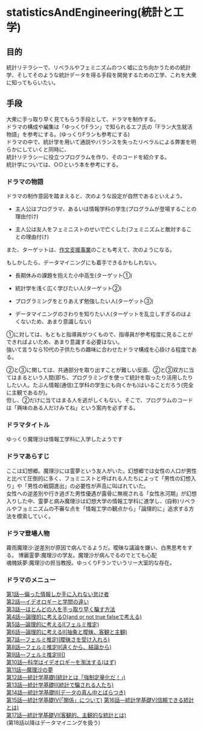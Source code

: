 # statisticsAndEngineering(統計と工学)

## 目的

統計リテラシーで、リベラルやフェミニズムのつく嘘に立ち向かうための統計学、そしてそのような統計データを得る手段を開発するための工学、これを大衆に知ってもらいたい。

## 手段

大衆に手っ取り早く見てもらう手段として、ドラマを制作する。  
ドラマの構成や編集は「ゆっくりFラン」で知られるエフ氏の「Fラン大生就活物語」を参考にする。(ゆっくりFランも参考にする)  
ドラマの中で、統計学を用いて通説やバランスを失ったリベラルによる弊害を明らかにしていくと同時に、  
統計リテラシーに役立つプログラムを作り、そのコードを紹介する。  
統計学については、○○という本を参考にする。

### ドラマの物語

ドラマの制作意図を踏まえると、次のような設定が自然であるといえよう。  

- 主人公はプログラマ、あるいは情報学科の学生(プログラムが登場することの理由付け)

- 主人公は友人をフェミニストのせいで亡くした(フェミニズムと敵対することの理由付け)

また、ターゲットは、[作文支援事業](http://rights-for.men/zinsaku.php)のことも考えて、次のようになる。  

もしかしたら、データマイニングにも着手できるかもしれない。

- 長期休みの課題を抱えた小中高生(ターゲット①)

- 統計学を浅く広く学びたい人(ターゲット②)

- プログラミングをとりあえず勉強したい人(ターゲット③)

- データマイニングのさわりを知りたい人(ターゲットを乱立しすぎるのはよくないため、あまり意識しない)

①に対しては、もともと指導員がつくもので、指導員が参考程度に見ることができればよいため、あまり意識する必要はない。  
強いて言うなら10代の子供たちの趣味に合わせたドラマ構成を心掛ける程度である。

②と③に関しては、共通部分を取り出すことが難しい反面、②と③双方に当てはまるという人間(即ち、プログラミングを使って統計を取ったり活用したりしたい人。たぶん情報(通信)工学科の学生にも向くかも)はいることだろう(完全に主観であるが)。  
但し、②だけに当てはまる人を逃がしくもない。そこで、プログラムのコードは「興味のある人だけみてね」という案内を必ずする。

### ドラマタイトル
ゆっくり魔理沙は情報工学科に入学したようです

### ドラマあらすじ
ここは幻想郷。魔理沙には霊夢という友人がいた。幻想郷では女性の人口が男性と比べて圧倒的に多く、フョミニストと呼ばれる人たちによって「男性の幻想入り」や「男性の戦闘進出」の必要性が声高に叫ばれていた。  
女性への逆差別や行き過ぎた男性優遇が露骨に無視される「女性氷河期」が幻想入りした中、霊夢と病み魔理沙は幻想大学の情報工学科に進学し、(自称)リベラルやフョミニズムの不審な点を「情報工学の観点から」「論理的に」追求する方法を模索していく。  

### ドラマ登場人物
霧雨魔理沙:逆差別が原因で病んでるようだ。曖昧な議論を嫌い、白黒思考をする。 
博麗霊夢:魔理沙の学友。魔理沙が病んでるのでとても心配  
魂魄妖夢:魔理沙の担当教授。ゆっくりFランでいうリー大室的な存在。
### ドラマのメニュー

[第1話―偏った情報しか手に入れない怠け者](./1)  
[第2話―イデオロギーと学問の違い](./2)  
[第3話―ほとんどの人を手っ取り早く騙す方法](./3)<!-- 「定量的」ってなんだろう -->  
[第4話―論理的に考えるO(and or not true falseで考える)](./4)<!-- ここから「定義」の重要さも説けるはず -->  
[第5話―論理的に考えるI(フェルミ推定)](./5)  
[第6話―論理的に考えるII(抽象と曖昧、客観と主観)](./6)  
[第7話―フェルミ推定I(曖昧さを受け入れろ)](./7)  
[第8話―フェルミ推定II(遠くから、結論から)](./8)  
[第9話―フェルミ推定III()](./9)  
[第10話―科学はイデオロギーを淘汰する(はず)](./10)  
[第11話―魔理沙の夢](./11)  
[第12話―統計学基礎I(統計とは「強制定量化だ！」)](./12)<!-- どこから手に入れられるのかについても触れる -->  
[第13話―統計学基礎II(統計で騙される人たち)](./13)  
[第14話―統計学基礎III(データの真ん中とばらつき)](./14)  
[第15話―統計学基礎IV(「関係」について)](./15) <!-- データマイニングと関連するかもしれない --> 
[第16話―統計学基礎V(信頼できる統計とは)](./16)<!-- 第13話と大いにかぶる。国の統計だからといって信用できない(いじめの統計は世論にあわせて定義が変わる)(統計とる側載せる側の視点に立てば、「有利な結果」だけを選ぶのは必至)無作為抽出と確率も。 -->  
[第17話―統計学基礎VI(客観的、主観的な統計とは)](./17)  
(第18話以降はデータマイニングを扱う)

